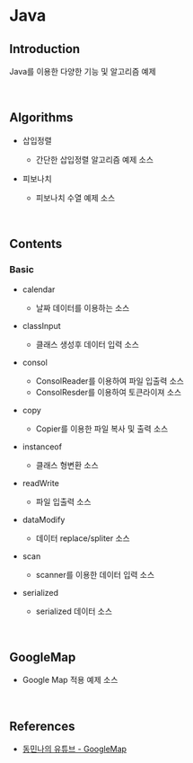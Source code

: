 # Java

## Introduction
Java를 이용한 다양한 기능 및 알고리즘 예제 

<br>

## Algorithms
* 삽입정렬
  * 간단한 삽입정렬 알고리즘 예제 소스
  
* 피보나치
  * 피보나치 수열 예제 소스

<br>

## Contents

### Basic
* calendar
  * 날짜 데이터를 이용하는 소스
  
* classInput
  * 클래스 생성후 데이터 입력 소스

* consol
  * ConsolReader를 이용하여 파일 입출력 소스
  * ConsolResder를 이용하여 토큰라이져 소스

* copy
  * Copier를 이용한 파일 복사 및 출력 소스

* instanceof
  * 클래스 형변환 소스
  
* readWrite
  * 파일 입출력 소스
  
* dataModify
  * 데이터 replace/spliter 소스
  
* scan
  * scanner를 이용한 데이터 입력 소스
  
* serialized
  * serialized 데이터 소스
  


<br>

## GoogleMap
* Google Map 적용 예제 소스

<br>


  
## References
* [동민나의 유튜브 - GoogleMap](https://www.youtube.com/watch?v=dLFXs9hRZKQ&t=4s)


